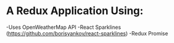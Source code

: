 # A Redux Application Using:
-Uses OpenWeatherMap API
-React Sparklines (https://github.com/borisyankov/react-sparklines)
-Redux Promise